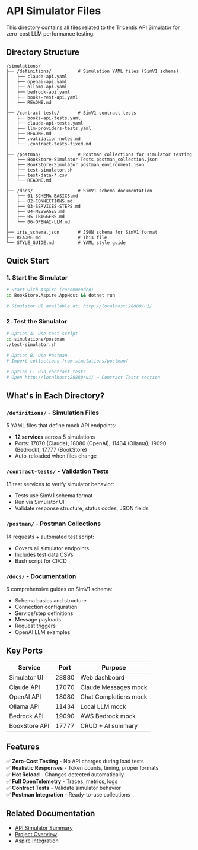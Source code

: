 # API Simulator Files

This directory contains all files related to the Tricentis API Simulator for zero-cost LLM performance testing.

## Directory Structure

```
/simulations/
├── /definitions/          # Simulation YAML files (SimV1 schema)
│   ├── claude-api.yaml
│   ├── openai-api.yaml
│   ├── ollama-api.yaml
│   ├── bedrock-api.yaml
│   ├── books-rest-api.yaml
│   └── README.md
│
├── /contract-tests/       # SimV1 contract tests
│   ├── books-api-tests.yaml
│   ├── claude-api-tests.yaml
│   ├── llm-providers-tests.yaml
│   ├── README.md
│   ├── .validation-notes.md
│   └── .contract-tests-fixed.md
│
├── /postman/              # Postman collections for simulator testing
│   ├── BookStore-Simulator-Tests.postman_collection.json
│   ├── BookStore-Simulator.postman_environment.json
│   ├── test-simulator.sh
│   ├── test-data-*.csv
│   └── README.md
│
├── /docs/                 # SimV1 schema documentation
│   ├── 01-SCHEMA-BASICS.md
│   ├── 02-CONNECTIONS.md
│   ├── 03-SERVICES-STEPS.md
│   ├── 04-MESSAGES.md
│   ├── 05-TRIGGERS.md
│   └── 06-OPENAI-LLM.md
│
├── iris_schema.json       # JSON schema for SimV1 format
├── README.md              # This file
└── STYLE_GUIDE.md         # YAML style guide
```

## Quick Start

### 1. Start the Simulator

```bash
# Start with Aspire (recommended)
cd BookStore.Aspire.AppHost && dotnet run

# Simulator UI available at: http://localhost:28880/ui/
```

### 2. Test the Simulator

```bash
# Option A: Use test script
cd simulations/postman
./test-simulator.sh

# Option B: Use Postman
# Import collections from simulations/postman/

# Option C: Run contract tests
# Open http://localhost:28880/ui/ → Contract Tests section
```

## What's in Each Directory?

### `/definitions/` - Simulation Files

5 YAML files that define mock API endpoints:
- **12 services** across 5 simulations
- Ports: 17070 (Claude), 18080 (OpenAI), 11434 (Ollama), 19090 (Bedrock), 17777 (BookStore)
- Auto-reloaded when files change

### `/contract-tests/` - Validation Tests

13 test services to verify simulator behavior:
- Tests use SimV1 schema format
- Run via Simulator UI
- Validate response structure, status codes, JSON fields

### `/postman/` - Postman Collections

14 requests + automated test script:
- Covers all simulator endpoints
- Includes test data CSVs
- Bash script for CI/CD

### `/docs/` - Documentation

6 comprehensive guides on SimV1 schema:
- Schema basics and structure
- Connection configuration
- Service/step definitions
- Message payloads
- Request triggers
- OpenAI LLM examples

## Key Ports

| Service | Port | Purpose |
|---------|------|---------|
| Simulator UI | 28880 | Web dashboard |
| Claude API | 17070 | Claude Messages mock |
| OpenAI API | 18080 | Chat Completions mock |
| Ollama API | 11434 | Local LLM mock |
| Bedrock API | 19090 | AWS Bedrock mock |
| BookStore API | 17777 | CRUD + AI summary |

## Features

✅ **Zero-Cost Testing** - No API charges during load tests  
✅ **Realistic Responses** - Token counts, timing, proper formats  
✅ **Hot Reload** - Changes detected automatically  
✅ **Full OpenTelemetry** - Traces, metrics, logs  
✅ **Contract Tests** - Validate simulator behavior  
✅ **Postman Integration** - Ready-to-use collections  

## Related Documentation

- [API Simulator Summary](../API-SIMULATOR-SUMMARY.md)
- [Project Overview](../CLAUDE.md)
- [Aspire Integration](../BookStore.Aspire.AppHost/Extensions/ApiSimulatorExtensions.cs)
